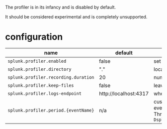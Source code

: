 
The profiler is in its infancy and is disabled by default.

It should be considered experimental and is completely unsupported.

# configuration

| name                                | default                | description                               |
|-------------------------------------|------------------------|-------------------------------------------|
|`splunk.profiler.enabled`            | false                  | set to true to enable the profiler        |
|`splunk.profiler.directory`          | "."                    | location of jfr files                     |
|`splunk.profiler.recording.duration` | 20                     | number of seconds per recording unit      |
|`splunk.profiler.keep-files`         | false                  | leave JFR files on disk id `true`         |
|`splunk.profiler.logs-endpoint`      | http://localhost:4317  | where to send OTLP logs                   |
|`splunk.profiler.period.{eventName}` | n/a                    | customize period (in ms) for a specific jfr event. For example, to set the ThreadDump frequency to 1s (100ms): `-Dsplunk.profiler.period.threaddump=1000` |
